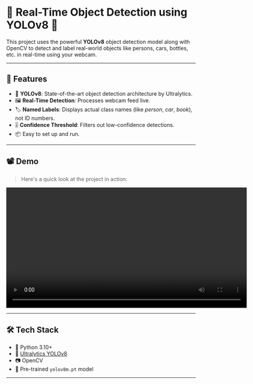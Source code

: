 # 🎯 Real-Time Object Detection using YOLOv8 🚀

This project uses the powerful **YOLOv8** object detection model along with OpenCV to detect and label real-world objects like persons, cars, bottles, etc. in real-time using your webcam.

---

## 📌 Features

- 🧠 **YOLOv8**: State-of-the-art object detection architecture by Ultralytics.
- 🖼️ **Real-Time Detection**: Processes webcam feed live.
- 🏷️ **Named Labels**: Displays actual class names (like *person*, *car*, *book*), not ID numbers.
- 🎚️ **Confidence Threshold**: Filters out low-confidence detections.
- 📦 Easy to set up and run.

---

## 📽️ Demo

> Here's a quick look at the project in action:

<p align="center">
  <video src="od_demo.mp4" width="640" controls></video>
</p>

---

## 🛠️ Tech Stack

- 🐍 Python 3.10+
- 🤖 [Ultralytics YOLOv8](https://github.com/ultralytics/ultralytics)
- 📷 OpenCV
- 🧠 Pre-trained `yolov8m.pt` model

---

